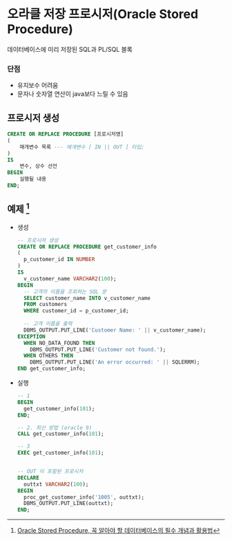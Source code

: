 # 오라클 저장 프로시저(Oracle Stored Procedure)
데이터베이스에 미리 저장된 SQL과 PL/SQL 블록

### 단점
- 유지보수 어려움
- 문자나 숫자열 연산이 java보다 느릴 수 있음

## 프로시저 생성
```sql
CREATE OR REPLACE PROCEDURE [프로시저명]
(
    매개변수 목록 --- 매개변수 [ IN || OUT ] 타입;
)
IS
    변수, 상수 선언
BEGIN
    실행될 내용
END;
```

## 예제 [^2]
- 생성
    ```sql
    -- 프로시저 생성
    CREATE OR REPLACE PROCEDURE get_customer_info
    (
      p_customer_id IN NUMBER
    ) 
    IS
      v_customer_name VARCHAR2(100);
    BEGIN
      -- 고객의 이름을 조회하는 SQL 문
      SELECT customer_name INTO v_customer_name
      FROM customers
      WHERE customer_id = p_customer_id;
      
      -- 고객 이름을 출력
      DBMS_OUTPUT.PUT_LINE('Customer Name: ' || v_customer_name);
    EXCEPTION
      WHEN NO_DATA_FOUND THEN
        DBMS_OUTPUT.PUT_LINE('Customer not found.');
      WHEN OTHERS THEN
        DBMS_OUTPUT.PUT_LINE('An error occurred: ' || SQLERRM);
    END get_customer_info;
    ```
- 실행
    ```sql
    -- 1
    BEGIN
      get_customer_info(101);
    END;

    -- 2. 최신 방법 (oracle 9)
    CALL get_customer_info(101);

    -- 3
    EXEC get_customer_info(101);


    -- OUT 이 포함된 프로시저
    DECLARE
      outtxt VARCHAR2(100);
    BEGIN
      proc_get_customer_info('1005', outtxt);
      DBMS_OUTPUT.PUT_LINE(outtxt);
    END;

    ```

[^1]: 
[^2]: [Oracle Stored Procedure, 꼭 알아야 할 데이터베이스의 필수 개념과 활용법](https://digitalbourgeois.tistory.com/343)
